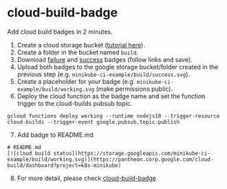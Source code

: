 # cloud-build-badge

Add cloud build badges in 2 minutes.

1) Create a cloud storage bucket ([tutorial here](https://cloud.google.com/storage/docs/creating-buckets)).
2) Create a folder in the bucket named `build`.
3) Download [failure](https://storage.googleapis.com/tensortask-static/build/failure.svg) and [success](https://storage.googleapis.com/tensortask-static/build/success.svg) badges (follow links and save).
4) Upload both badges to the google storage bucket/folder created in the previous step (e.g. `minikube-ci-example/build/success.svg`).
5) Create a placeholder for your badge (e.g. `minikube-ci-example/build/working.svg` (make permissions public).
6) Deploy the cloud function as the badge name and set the function trigger to the cloud-builds pubsub topic.

`gcloud functions deploy working --runtime nodejs10 --trigger-resource cloud-builds --trigger-event google.pubsub.topic.publish`

7) Add badge to README.md
```
# README.md
[![cloud build status](https://storage.googleapis.com/minikube-ci-example/build/working.svg)](https://pantheon.corp.google.com/cloud-build/dashboard?project=k8s-minikube)
```
8) For more detail, please check [cloud-build-badge](https://github.com/samsends/cloud-build-badge)